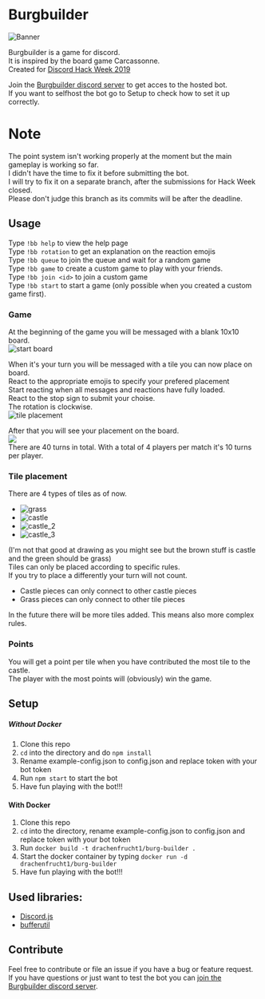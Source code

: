 # Burgbuilder #
![Banner](https://github.com/Drachenfrucht1/discord-burgbuilder/blob/master/docs/banner_bb.png)

Burgbuilder is a game for discord.<br>
It is inspired by the board game Carcassonne.<br>
Created for [Discord Hack Week 2019](https://blog.discordapp.com/discord-community-hack-week-build-and-create-alongside-us-6b2a7b7bba33)

Join the [Burgbuilder discord server](https://discord.gg/ae2avNc) to get acces to the hosted bot.<br>
If you want to selfhost the bot go to Setup to check how to set it up correctly.

# Note #
The point system isn't working properly at the moment but the main gameplay is working so far.<br>
I didn't have the time to fix it before submitting the bot.<br>
I will try to fix it on a separate branch, after the submissions for Hack Week closed.<br>
Please don't judge this branch as its commits will be after the deadline.<br>

## Usage ##
Type ```!bb help``` to view the help page<br>
Type ```!bb rotation``` to get an explanation on the reaction emojis<br>
Type ```!bb queue``` to join the queue and wait for a random game<br>
Type ```!bb game``` to create a custom game to play with your friends.<br>
Type ```!bb join <id>``` to join a custom game<br>
Type ```!bb start``` to start a game (only possible when you created a custom game first).<br>

### Game ###
At the beginning of the game you will be messaged with a blank 10x10 board.<br>
![start board](https://github.com/Drachenfrucht1/discord-burgbuilder/blob/master/docs/start.png)

When it's your turn you will be messaged with a tile you can now place on board.<br>
React to the appropriate emojis to specify your prefered placement<br>
Start reacting when all messages and reactions have fully loaded.<br>
React to the stop sign to submit your choise.<br>
The rotation is clockwise.<br>
![tile placement](https://github.com/Drachenfrucht1/discord-burgbuilder/blob/master/docs/selection.png)

After that you will see your placement on the board.<br>
![](https://github.com/Drachenfrucht1/discord-burgbuilder/blob/master/docs/placement.png)<br>
There are 40 turns in total. With a total of 4 players per match it's 10 turns per player.

### Tile placement ###
There are 4 types of tiles as of now.<br>
- ![grass](https://github.com/Drachenfrucht1/discord-burgbuilder/blob/master/img/grass.png?raw=true)<br>
- ![castle](https://github.com/Drachenfrucht1/discord-burgbuilder/blob/master/img/castle.png?raw=true)<br>
- ![castle_2](https://github.com/Drachenfrucht1/discord-burgbuilder/blob/master/img/castle_wall2_0.png?raw=true)<br>
- ![castle_3](https://github.com/Drachenfrucht1/discord-burgbuilder/blob/master/img/castle_wall3_0.png?raw=true)<br>

(I'm not that good at drawing as you might see but the brown stuff is castle<br>and the green should be grass)<br>
Tiles can only be placed according to specific rules.<br>
If you try to place a differently your turn will not count.<br>
- Castle pieces can only connect to other castle pieces
- Grass pieces can only connect to other tile pieces

In the future there will be more tiles added.
This means also more complex rules.

### Points ###
You will get a point per tile when you have contributed the most tile to the castle.<br>
The player with the most points will (obviously) win the game.<br>

## Setup ##
##### Without Docker ####
1. Clone this repo
2. ```cd``` into the directory and do ```npm install```
3. Rename example-config.json to config.json and replace token with your bot token
4. Run ```npm start``` to start the bot
5. Have fun playing with the bot!!!

#### With Docker ####
1. Clone this repo
2. ```cd``` into the directory, rename example-config.json to config.json and replace token with your bot token
3. Run ```docker build -t drachenfrucht1/burg-builder .```
4. Start the docker container by typing ```docker run -d drachenfrucht1/burg-builder```
5. Have fun playing with the bot!!!

## Used libraries: ##
- [Discord.js](https://github.com/discordjs/discord.js)
- [bufferutil](https://github.com/websockets/bufferutil)

## Contribute ##
Feel free to contribute or file an issue if you have a bug or feature request.<br>
If you have questions or just want to test the bot you can [join the Burgbuilder discord server](https://discord.gg/ae2avNc).
